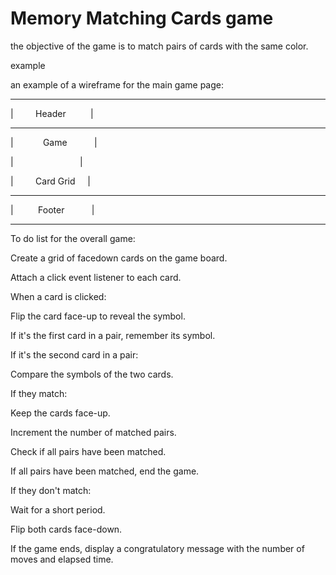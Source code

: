 # Memory Matching Cards game

the objective of the game is to match pairs of cards with the same color.

example

an example of a wireframe for the main game page:

---

|         Header          |

---

|            Game           |

|                           |

|         Card Grid     |

---

|          Footer           |

---

To do list for the overall game:

Create a grid of facedown cards on the game board.

Attach a click event listener to each card.

When a card is clicked:

Flip the card face-up to reveal the symbol.

If it's the first card in a pair, remember its symbol.

If it's the second card in a pair:

Compare the symbols of the two cards.

If they match:

Keep the cards face-up.

Increment the number of matched pairs.

Check if all pairs have been matched.

If all pairs have been matched, end the game.

If they don't match:

Wait for a short period.

Flip both cards face-down.

If the game ends, display a congratulatory message with the number of moves and elapsed time.
